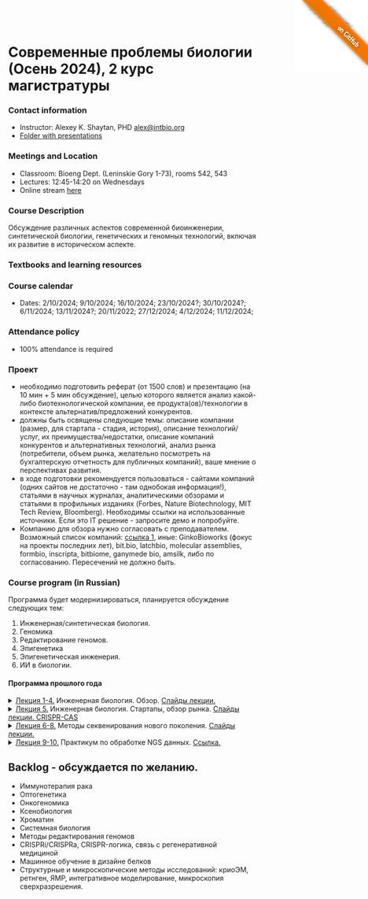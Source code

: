 <a href="https://github.com/intbio/spb_2024/blob/main/index.md"><img style="position: absolute; top: 0; right: 0; border: 0;" src="gitimg.png" alt="To GitHub"></a>
# Современные проблемы биологии (Осень 2024), 2 курс магистратуры


### Contact information
- Instructor: Alexey K. Shaytan, PHD alex@intbio.org
- [Folder with presentations]()

### Meetings and Location
- Classroom: Bioeng Dept. (Leninskie Gory 1-73), rooms 542, 543
- Lectures: 12:45-14:20 on Wednesdays
- Online stream [here](https://distant.bioeng.ru/b/d67-o3v-ced-4qp)


### Course Description
Обсуждение различных аспектов современной биоинженерии, синтетической биологии, генетических и геномных технологий, включая их развитие в историческом аспекте.

 
### Textbooks and learning resources

### Course calendar
- Dates: 2/10/2024; 9/10/2024; 16/10/2024; 23/10/2024?; 30/10/2024?; 6/11/2024; 13/11/2024?; 20/11/2022; 27/12/2024; 4/12/2024; 11/12/2024;

### Attendance policy
- 100% attendance is required

### Проект
- необходимо подготовить реферат (от 1500 слов) и презентацию (на 10 мин + 5 мин обсуждение), целью которого является анализ какой-либо биотехнологической компании, ее продукта(ов)/технологии в контексте альтернатив/предложений конкурентов.
- должны быть освящены следующие темы: описание компании (размер, для стартапа - стадия, история), описание технологий/услуг, их преимущества/недостатки, описание компаний конкурентов и альтернативных технологий, анализ рынка (потребители, объем рынка, желательно посмотреть на бухгалтерскую отчетность для публичных компаний), ваше мнение о перспективах развития.
 - в ходе подготовки рекомендуется пользоваться - сайтами компаний (одних сайтов не достаточно - там однобокая информация!), статьями в научных журналах, аналитическими обзорами и статьями в профильных изданиях (Forbes, Nature Biotechnology, MIT Tech Review, Bloomberg). Необходимы ссылки на использованные источники. Если это IT решение - запросите демо и попробуйте.
 - Компанию для обзора нужно согласовать с преподавателем. Возможный список компаний: [ссылка 1](https://www.startus-insights.com/innovators-guide/synthetic-biology-trends/#:~:text=Gene%20and%20cell%20therapy%20are,potential%20cures%20for%20genetic%20disorders), иные:   GinkoBioworks (фокус на проекты последних лет), bit.bio, latchbio, molecular assemblies, formbio, inscripta, bitbiome, ganymede bio, amsilk, либо по согласованию. Пересечений не должно быть.
 


### Course program (in Russian)

Программа будет модернизироваться,
планируется обсуждение следующих тем:
1. Инженерная/синтетическая биология.
2. Геномика
3. Редактирование геномов.
4. Эпигенетика
5. Эпигенетическая инженерия.
6. ИИ в биологии.


#### Программа прошлого года


<details><summary><ins>Лекция 1-4.</ins> Инженерная биология. Обзор.
<a href="https://www.dropbox.com/s/e90hakf1v0nnokz/EngMethods_1.pptx?dl=0">Слайды лекции.</a> 
<br>
</details>
 
<details><summary><ins>Лекция 5.</ins> Инженерная биология. Стартапы, обзор рынка.
<a href="https://www.dropbox.com/s/oghsvp869we1mw0/Lecture_synbio_full.pptx?dl=0">Слайды лекции. <a href="https://www.frontiersin.org/articles/10.3389/fmolb.2022.1070526/full?&utm_source=Email_to_authors_&utm_medium=Email&utm_content=T1_11.5e1_author&utm_campaign=Email_publication&field=&journalName=Frontiers_in_Molecular_Biosciences&id=1070526"> CRISPR-CAS</a>
<br>
</details>
 
     
<details><summary><ins>Лекция 6-8.</ins> Методы секвенирования нового поколения.
<a href="https://www.dropbox.com/s/8p44gea4bfgl6h2/lectures_2022_NGS_1-4.pptx?dl=0">Слайды лекции.</a> 
<br>
</details>
 
<details><summary><ins>Лекция 9-10.</ins> Практикум по обработке NGS данных.
<a href="https://www.dropbox.com/s/1rou9outa6v8n4w/example.ipynb?dl=0">Ссылка.</a> 
<br>
</details>
 

## Backlog - обсуждается по желанию.
 - Иммунотерапия рака
 - Оптогенетика
 - Онкогеномика
 - Ксенобиология
 - Хроматин
 - Системная биология
 - Методы редактирования геномов
 - CRISPRi/CRISPRa, CRISPR-логика, связь с регенеративной медициной
 - Машинное обучение в дизайне белков
 - Структурные и микроскопические методы исследований: криоЭМ, ретнген, ЯМР, интегративное моделирование, микроскопия сверхразрешения.
